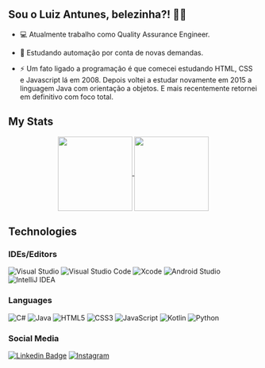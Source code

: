 ## Sou o Luiz Antunes, belezinha?! 👋😄 </br>

- 💻 Atualmente trabalho como Quality Assurance Engineer.

- 🚧 Estudando automação por conta de novas demandas.

- ⚡ Um fato ligado a programação é que comecei estudando HTML, CSS e Javascript lá em 2008. Depois voltei a estudar novamente em 2015 a linguagem Java com orientação a objetos. E mais recentemente retornei em definitivo com foco total.

## My Stats

<p align="center">
  <!--<a href="https://github.com/luizrantunes">
    <img
      align="center"
      height="150em"
      src="https://github-readme-stats.vercel.app/api?username=luizrantunes&count_private=true&theme=dark&show_icons=true"
    />
  </a>
  <a href="https://github.com/luizrantunes">
    <img
      align="center"
      height="150em"
      src="https://github-readme-stats.vercel.app/api/top-langs/?username=luizrantunes&layout=compact&theme=dark"
    />
  </a>-->
  <a href="https://github.com/luizrantunes">
    <img
      align="center"
      height="150em"
      src="https://github-readme-stats.vercel.app/api?username=luizrantunes&show_icons=true&theme=dark"
    />
  </a>
  <a href="https://github.com/luizrantunes">
    <img
      align="center"
      height="150em"
      src="https://github-readme-stats.vercel.app/api/top-langs/?username=luizrantunes&layout=compact&show_icons=true&theme=dark"
    />
  </a>
</p>

## Technologies

### IDEs/Editors
![Visual Studio](https://img.shields.io/badge/Visual_Studio-5C2D91?style=for-the-badge&logo=visual%20studio&logoColor=white)
![Visual Studio Code](https://img.shields.io/badge/Visual%20Studio%20Code-0078d7.svg?style=for-the-badge&logo=visual-studio-code&logoColor=white)
![Xcode](https://img.shields.io/badge/Xcode-007ACC?style=for-the-badge&logo=Xcode&logoColor=white)
![Android Studio](https://img.shields.io/badge/Android%20Studio-3DDC84.svg?style=for-the-badge&logo=android-studio&logoColor=white)
![IntelliJ IDEA](https://img.shields.io/badge/IntelliJIDEA-000000.svg?style=for-the-badge&logo=intellij-idea&logoColor=white)

### Languages
![C#](https://img.shields.io/badge/C%23-239120?style=for-the-badge&logo=c-sharp&logoColor=white)
![Java](https://img.shields.io/badge/java-%23ED8B00.svg?style=for-the-badge&logo=java&logoColor=white)
![HTML5](https://img.shields.io/badge/html5-%23E34F26.svg?style=for-the-badge&logo=html5&logoColor=white)
![CSS3](https://img.shields.io/badge/css3-%231572B6.svg?style=for-the-badge&logo=css3&logoColor=white)
![JavaScript](https://img.shields.io/badge/javascript-%23323330.svg?style=for-the-badge&logo=javascript&logoColor=%23F7DF1E)
![Kotlin](https://img.shields.io/badge/kotlin-%237F52FF.svg?style=for-the-badge&logo=kotlin&logoColor=white)
![Python](https://img.shields.io/badge/python-3670A0?style=for-the-badge&logo=python&logoColor=ffdd54)

### Social Media
[![Linkedin Badge](https://img.shields.io/badge/-LinkedIn-blue?style=for-the-badge&logo=Linkedin&logoColor=white&link=https://www.linkedin.com/in/luizrantunes/)](https://www.linkedin.com/in/luizrantunes/)
[![Instagram](https://img.shields.io/badge/Instagram-%23E4405F.svg?style=for-the-badge&logo=Instagram&logoColor=white&link=https://www.instagram.com/luizrantunes/)](https://www.instagram.com/luizrantunes/)

